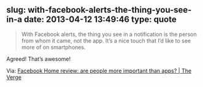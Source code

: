 slug: with-facebook-alerts-the-thing-you-see-in-a
date: 2013-04-12 13:49:46
type: quote
---

> With Facebook alerts, the thing you see in a notification is the person from whom it came, not the app. It’s a nice touch that I’d like to see more of on smartphones.

Agreed! That’s awesome!

 Via: [Facebook Home review: are people more important than apps? | The Verge](http://www.theverge.com/2013/4/9/4206168/facebook-home-review-android)
